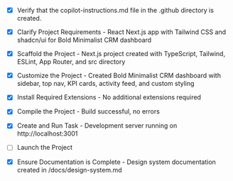 <!-- Use this file to provide workspace-specific custom instructions to Copilot. For more details, visit https://code.visualstudio.com/docs/copilot/copilot-customization#_use-a-githubcopilotinstructionsmd-file -->
- [x] Verify that the copilot-instructions.md file in the .github directory is created.

- [x] Clarify Project Requirements - React Next.js app with Tailwind CSS and shadcn/ui for Bold Minimalist CRM dashboard

- [x] Scaffold the Project - Next.js project created with TypeScript, Tailwind, ESLint, App Router, and src directory

- [x] Customize the Project - Created Bold Minimalist CRM dashboard with sidebar, top nav, KPI cards, activity feed, and custom styling

- [x] Install Required Extensions - No additional extensions required

- [x] Compile the Project - Build successful, no errors

- [x] Create and Run Task - Development server running on http://localhost:3001

- [ ] Launch the Project

- [x] Ensure Documentation is Complete - Design system documentation created in /docs/design-system.md
